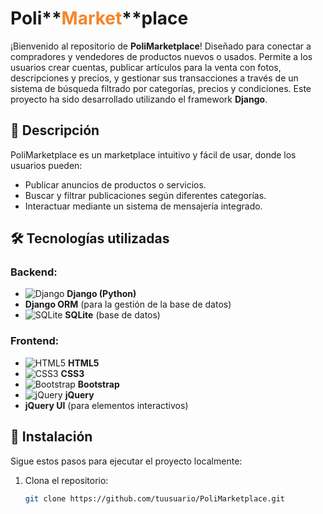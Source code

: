 # Poli**<span style="color:#F58529;">Market</span>**place

¡Bienvenido al repositorio de **PoliMarketplace**! Diseñado para conectar a compradores y vendedores de productos nuevos o usados. Permite a los usuarios crear cuentas, publicar artículos para la venta con fotos, descripciones y precios, y gestionar sus transacciones a través de un sistema de búsqueda filtrado por categorías, precios y condiciones. Este proyecto ha sido desarrollado utilizando el framework **Django**.

## 🚀 Descripción
PoliMarketplace es un marketplace intuitivo y fácil de usar, donde los usuarios pueden:
- Publicar anuncios de productos o servicios.
- Buscar y filtrar publicaciones según diferentes categorías.
- Interactuar mediante un sistema de mensajería integrado.

## 🛠️ Tecnologías utilizadas

### Backend:
- ![Django](https://img.shields.io/badge/Django-092E20?style=flat&logo=django&logoColor=white) **Django (Python)**
- **Django ORM** (para la gestión de la base de datos)
- ![SQLite](https://img.shields.io/badge/SQLite-003B57?style=flat&logo=sqlite&logoColor=white) **SQLite** (base de datos)

### Frontend:
- ![HTML5](https://img.shields.io/badge/HTML5-E34F26?style=flat&logo=html5&logoColor=white) **HTML5**
- ![CSS3](https://img.shields.io/badge/CSS3-1572B6?style=flat&logo=css3&logoColor=white) **CSS3**
- ![Bootstrap](https://img.shields.io/badge/Bootstrap-7952B3?style=flat&logo=bootstrap&logoColor=white) **Bootstrap**
- ![jQuery](https://img.shields.io/badge/jQuery-0769AD?style=flat&logo=jquery&logoColor=white) **jQuery**
- **jQuery UI** (para elementos interactivos)

## 🔧 Instalación
Sigue estos pasos para ejecutar el proyecto localmente:

1. Clona el repositorio:
   ```bash
   git clone https://github.com/tuusuario/PoliMarketplace.git

